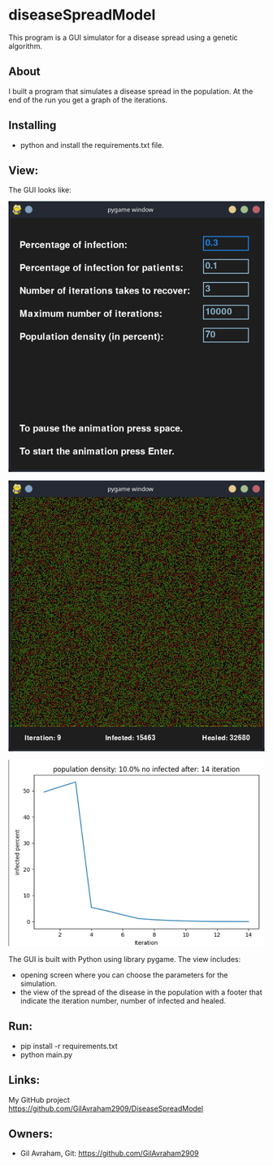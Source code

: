 # diseaseSpreadModel
This program is a GUI simulator for a disease spread using a genetic algorithm.

## About
I built a program that simulates a disease spread in the population.
At the end of the run you get a graph of the iterations.

## Installing
- python and install the requirements.txt file.

## View:
The GUI looks like:

![Image of the opening](view_images/opening.png "opening")

![Image of the simulation](view_images/simulation.png "simulation")

![Image of the simulation graph](view_images/graph.png "solution graph")


The GUI is built with Python using library pygame.
The view includes:
* opening screen where you can choose the parameters for the simulation.
* the view of the spread of the disease in the population with a footer that indicate the iteration number, number of infected and healed.

## Run:
* pip install -r requirements.txt
* python main.py

## Links:
My GitHub project https://github.com/GilAvraham2909/DiseaseSpreadModel


## Owners:
* Gil Avraham, Git: https://github.com/GilAvraham2909
